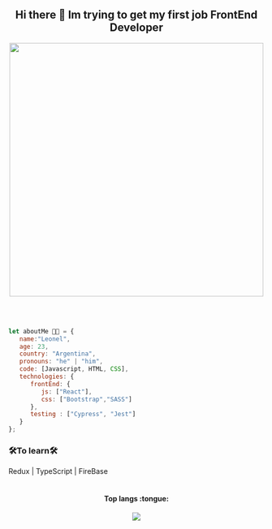 <div align="center">
   <h2>Hi there 👋 Im trying to get my first job FrontEnd Developer</h2>
   <img 
        src="https://miro.medium.com/max/2400/1*VytWprd2ulmw2eIwnHMNJQ.jpeg"
        width="500px"
        heigth="auto"
   </img>
</div>

<br></br>
```javascript
let aboutMe 👨‍💻 = {
   name:"Leonel",
   age: 23,
   country: "Argentina",
   pronouns: "he" | "him",
   code: [Javascript, HTML, CSS],
   technologies: {
      frontEnd: {
         js: ["React"],
         css: ["Bootstrap","SASS"]
      },
      testing : ["Cypress", "Jest"]
   }    
};
```
### 🛠To learn🛠
 Redux | TypeScript | FireBase
 <br></br>
 
 <h4 align="center">Top langs :tongue:</h4>
 <div align="center">
   <img  src="https://github-readme-stats.vercel.app/api/top-langs/?username=leotammaro&langs_count=10&theme=tokyonight&layout=compact" />
</div>
 
